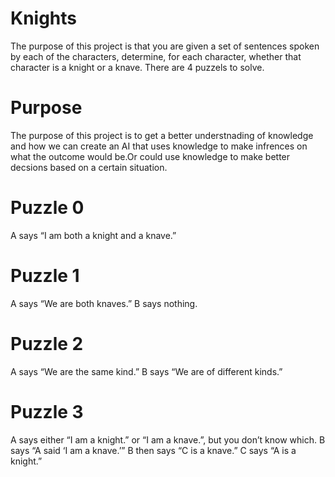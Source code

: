 # Knights
The purpose of this project is that you are given a set of sentences spoken by each of the characters, determine, for each character, whether that character is a knight or a knave. There are 4 puzzels to solve.

# Purpose
The purpose of this project is to get a better understnading of knowledge and how we can create an AI that uses knowledge to make infrences on what the outcome would be.Or could use knowledge to make better decsions based on a certain situation. 

# Puzzle 0
A says “I am both a knight and a knave.”

# Puzzle 1
A says “We are both knaves.”
B says nothing.

# Puzzle 2
A says “We are the same kind.”
B says “We are of different kinds.”

# Puzzle 3
A says either “I am a knight.” or “I am a knave.”, but you don’t know which.
B says “A said ‘I am a knave.’”
B then says “C is a knave.”
C says “A is a knight.”
